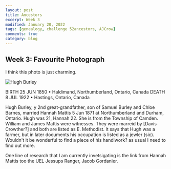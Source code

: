 ```yaml
---
layout: post
title: Ancestors
excerpt: Week 3
modified: January 20, 2022
tags: [genealogy, challenge 52ancestors, AJCrow]
comments: true
category: blog
---
```


## Week 3: Favourite Photograph

I think this photo is just charming.

![Hugh Burley](https://live.staticflickr.com/65535/51833331350_1a61350976_b_d.jpg  "Hugh Burley, 1850-1922")

BIRTH 25 JUN 1850 • Haldimand, Northumberland, Ontario, Canada
DEATH 8 JUL 1922 • Hastings, Ontario, Canada

Hugh Burley, y 2nd great-grandfather, son of Samuel Burley and Chloe Barnes, married Hannah Mattis 5 Jun 1871 at Northumberland and Durham, Ontario. Hugh was 21, Hannah 22. She is from the Township of Camden. William and James Mattis were witnesses. They were marreid by [Davis Crowther?] and both are listed as E. Methodist. It says that Hugh was a farmer, but in later documents his occupation is listed as a jewler (sic). Wouldn't it be wonderful to find a piece of his handiwork? as usual I need to find out more.

One line of research that I am  currently invetsigating is the link from Hannah Mattis too the UEL Jessups Ranger, Jacob Gordanier.
